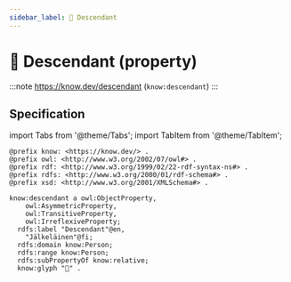 ```yaml
---
sidebar_label: 🧒 Descendant
---
```


# 🧒 Descendant (property)

:::note
https://know.dev/descendant
(`know:descendant`)
:::

## Specification

import Tabs from '@theme/Tabs';
import TabItem from '@theme/TabItem';

<Tabs>
<TabItem value="turtle" label="Turtle">

```turtle
@prefix know: <https://know.dev/> .
@prefix owl: <http://www.w3.org/2002/07/owl#> .
@prefix rdf: <http://www.w3.org/1999/02/22-rdf-syntax-ns#> .
@prefix rdfs: <http://www.w3.org/2000/01/rdf-schema#> .
@prefix xsd: <http://www.w3.org/2001/XMLSchema#> .

know:descendant a owl:ObjectProperty,
    owl:AsymmetricProperty,
    owl:TransitiveProperty,
    owl:IrreflexiveProperty;
  rdfs:label "Descendant"@en,
    "Jälkeläinen"@fi;
  rdfs:domain know:Person;
  rdfs:range know:Person;
  rdfs:subPropertyOf know:relative;
  know:glyph "🧒" .

```

</TabItem>
</Tabs>
